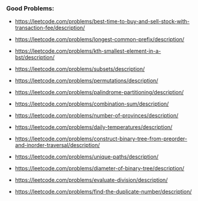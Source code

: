 ### Good Problems:

- https://leetcode.com/problems/best-time-to-buy-and-sell-stock-with-transaction-fee/description/

>

- https://leetcode.com/problems/longest-common-prefix/description/

>

- https://leetcode.com/problems/kth-smallest-element-in-a-bst/description/

>

- https://leetcode.com/problems/subsets/description/

>

- https://leetcode.com/problems/permutations/description/

>

- https://leetcode.com/problems/palindrome-partitioning/description/

>

- https://leetcode.com/problems/combination-sum/description/

>

- https://leetcode.com/problems/number-of-provinces/description/

>

- https://leetcode.com/problems/daily-temperatures/description/

>

- https://leetcode.com/problems/construct-binary-tree-from-preorder-and-inorder-traversal/description/

>

- https://leetcode.com/problems/unique-paths/description/

>

- https://leetcode.com/problems/diameter-of-binary-tree/description/

>

- https://leetcode.com/problems/evaluate-division/description/

>

- https://leetcode.com/problems/find-the-duplicate-number/description/
